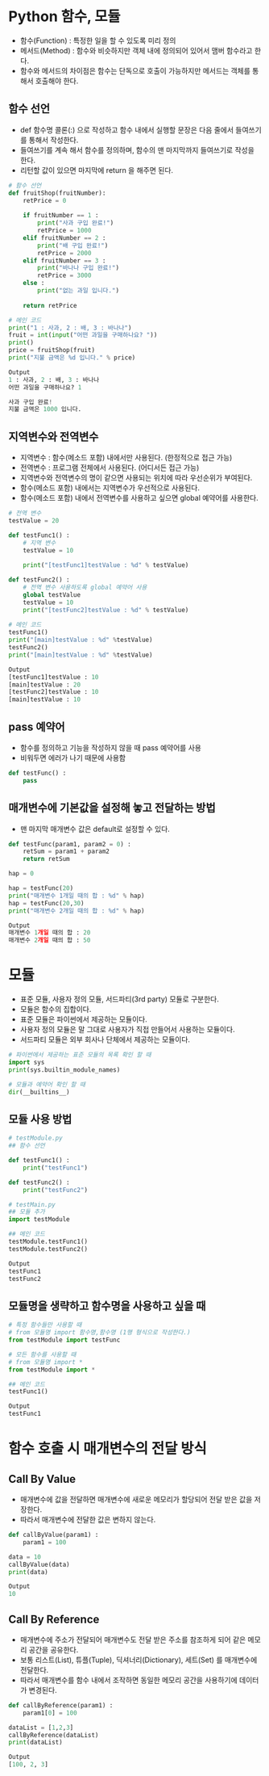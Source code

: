 # Python 함수, 모듈  

- 함수(Function) : 특정한 일을 할 수 있도록 미리 정의  
- 메서드(Method) : 함수와 비슷하지만 객체 내에 정의되어 있어서 맴버 함수라고 한다.  
- 함수와 메서드의 차이점은 함수는 단독으로 호출이 가능하지만 메서드는 객체를 통해서 호출해야 한다.  

## 함수 선언  
- def 함수명 콜론(:) 으로 작성하고 함수 내에서 실행할 문장은 다음 줄에서 들여쓰기를 통해서 작성한다.  
- 들여쓰기를 계속 해서 함수를 정의하며, 함수의 맨 마지막까지 들여쓰기로 작성을 한다.  
- 리턴할 값이 있으면 마지막에 return 을 해주면 된다.  

```python  
# 함수 선언  
def fruitShop(fruitNumber):  
    retPrice = 0  
    
    if fruitNumber == 1 :  
        print("사과 구입 완료!")  
        retPrice = 1000  
    elif fruitNumber == 2 :  
        print("배 구입 완료!")  
        retPrice = 2000  
    elif fruitNumber == 3 :  
        print("바나나 구입 완료!")  
        retPrice = 3000  
    else :  
        print("없는 과일 입니다.")  
    
    return retPrice  

# 메인 코드  
print("1 : 사과, 2 : 배, 3 : 바나나")  
fruit = int(input("어떤 과일을 구매하나요? "))  
print()  
price = fruitShop(fruit)  
print("지불 금액은 %d 입니다." % price)      

Output  
1 : 사과, 2 : 배, 3 : 바나나  
어떤 과일을 구매하나요? 1  

사과 구입 완료!  
지불 금액은 1000 입니다.  
```  

## 지역변수와 전역변수  
- 지역변수 : 함수(메소드 포함) 내에서만 사용된다. (한정적으로 접근 가능)  
- 전역변수 : 프로그램 전체에서 사용된다. (어디서든 접근 가능)  
- 지역변수와 전역변수의 명이 같으면 사용되는 위치에 따라 우선순위가 부여된다.  
- 함수(메소드 포함) 내에서는 지역변수가 우선적으로 사용된다.  
- 함수(메소드 포함) 내에서 전역변수를 사용하고 싶으면 global 예약어를 사용한다.  

```python  
# 전역 변수  
testValue = 20  

def testFunc1() :  
    # 지역 변수  
    testValue = 10  
    
    print("[testFunc1]testValue : %d" % testValue)  

def testFunc2() :  
    # 전역 변수 사용하도록 global 예약어 사용  
    global testValue  
    testValue = 10  
    print("[testFunc2]testValue : %d" % testValue)      
    
# 메인 코드  
testFunc1()  
print("[main]testValue : %d" %testValue)  
testFunc2()  
print("[main]testValue : %d" %testValue)  

Output  
[testFunc1]testValue : 10  
[main]testValue : 20  
[testFunc2]testValue : 10  
[main]testValue : 10  
```  

## pass 예약어  
- 함수를 정의하고 기능을 작성하지 않을 때 pass 예약어를 사용  
- 비워두면 에러가 나기 때문에 사용함  

```python  
def testFunc() :  
    pass  
```  

## 매개변수에 기본값을 설정해 놓고 전달하는 방법  
- 맨 마지막 매개변수 값은 default로 설정할 수 있다.  

```python  
def testFunc(param1, param2 = 0) :  
    retSum = param1 + param2  
    return retSum  

hap = 0  

hap = testFunc(20)  
print("매개변수 1개일 때의 합 : %d" % hap)  
hap = testFunc(20,30)  
print("매개변수 2개일 때의 합 : %d" % hap)  

Output  
매개변수 1개일 때의 합 : 20  
매개변수 2개일 때의 합 : 50  
```  

# 모듈  
- 표준 모듈, 사용자 정의 모듈, 서드파티(3rd party) 모듈로 구분한다.  
- 모듈은 함수의 집합이다.  
- 표준 모듈은 파이썬에서 제공하는 모듈이다.  
- 사용자 정의 모듈은 말 그대로 사용자가 직접 만들어서 사용하는 모듈이다.  
- 서드파티 모듈은 외부 회사나 단체에서 제공하는 모듈이다.  

```python  
# 파이썬에서 제공하는 표준 모듈의 목록 확인 할 때  
import sys  
print(sys.builtin_module_names)  

# 모듈과 예약어 확인 할 때  
dir(__builtins__)   
```  

## 모듈 사용 방법  
```python  
# testModule.py  
## 함수 선언  

def testFunc1() :  
    print("testFunc1")  

def testFunc2() :  
    print("testFunc2") 

# testMain.py  
## 모듈 추가  
import testModule  

## 메인 코드  
testModule.testFunc1()  
testModule.testFunc2()  

Output  
testFunc1  
testFunc2  
```  

## 모듈명을 생략하고 함수명을 사용하고 싶을 때  
```python  
# 특정 함수들만 사용할 때  
# from 모듈명 import 함수명,함수명 (1행 형식으로 작성한다.)  
from testModule import testFunc  

# 모든 함수를 사용할 때  
# from 모듈명 import *  
from testModule import *  

## 메인 코드  
testFunc1()  

Output  
testFunc1  
```  

# 함수 호출 시 매개변수의 전달 방식  
## Call By Value  
- 매개변수에 값을 전달하면 매개변수에 새로운 메모리가 할당되어 전달 받은 값을 저장한다.  
- 따라서 매개변수에 전달한 값은 변하지 않는다.  

```python  
def callByValue(param1) :  
    param1 = 100  

data = 10  
callByValue(data)  
print(data)  

Output  
10  
```  

## Call By Reference  
- 매개변수에 주소가 전달되어 매개변수도 전달 받은 주소를 참조하게 되어 같은 메모리 공간을 공유한다.  
- 보통 리스트(List), 튜플(Tuple), 딕셔너리(Dictionary), 세트(Set) 를 매개변수에 전달한다.  
- 따라서 매개변수를 함수 내에서 조작하면 동일한 메모리 공간을 사용하기에 데이터가 변경된다.  

```python  
def callByReference(param1) :  
    param1[0] = 100  

dataList = [1,2,3]  
callByReference(dataList)  
print(dataList)  

Output  
[100, 2, 3]  
```   